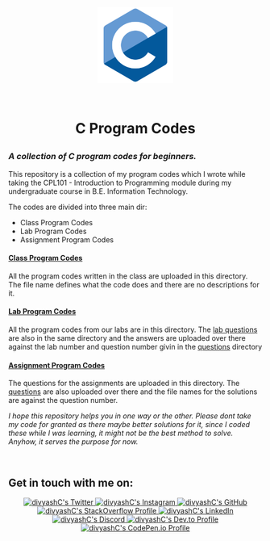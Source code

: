<p align="center">
 <a href="https://www.cprogramming.com/" target="_blank"> <img
            src="https://raw.githubusercontent.com/devicons/devicon/master/icons/c/c-original.svg" alt="C" width="150"
            height="150" /> </a>
</p>

<br/>
            
# <p align='center'>C Program Codes </p>

### *A collection of C program codes for beginners.*

This repository is a collection of my program codes which I wrote while taking the CPL101 - Introduction to Programming module during my undergraduate course in B.E. Information Technology.

The codes are divided into three main dir:

<ul>
	<li>Class Program Codes</li>
	<li>Lab Program Codes</li>
	<li>Assignment Program Codes</li>
</ul>

#### [Class Program Codes](https://github.com/divyashC/c-program-codes/tree/main/Class_Program_Codes)

All the program codes written in the class are uploaded in this directory. The file name defines what the code does and there are no descriptions for it.

#### [Lab Program Codes](https://github.com/divyashC/c-program-codes/tree/main/Lab_Program_Codes)

All the program codes from our labs are in this directory. The [lab questions](https://github.com/divyashC/c-program-codes/tree/main/Lab_Program_Codes/Lab_Questions) are also in the same directory and the answers are uploaded over there against the lab number and question number givin in the [questions](https://github.com/divyashC/c-program-codes/tree/main/Lab_Program_Codes/Lab_Questions) directory

#### [Assignment Program Codes](https://github.com/divyashC/c-program-codes/tree/main/Assignment)

The questions for the assignments are uploaded in this directory. The [questions](https://github.com/divyashC/c-program-codes/blob/main/Assignment/AS2020%20Assignment%20Questions%20CPL101.pdf) are also uploaded over there and the file names for the solutions are against the question number.

_I hope this repository helps you in one way or the other. Please dont take my code for granted as there maybe better solutions for it, since I coded these while I was learning, it might not be the best method to solve. Anyhow, it serves the purpose for now._

<br/>

## Get in touch with me on:

<p align="center">
 <a href="https://twitter.com/dork_v2" target="_blank">
  <img src="https://github.com/divyashC/devicon/blob/master/icons/twitter/twitter-original.svg" alt="divyashC's Twitter" width="40" height="40"/>     
 </a>
 <a href="https://www.instagram.com/dork_v3.0/" target="_blank">
  <img src="https://raw.githubusercontent.com/rahuldkjain/github-profile-readme-generator/master/src/images/icons/Social/instagram.svg" alt="divyashC's Instagram" width="40" height="40" />    
 </a>
 <a href="https://github.com/divyashC/" target="_blank">
  <img src="https://github.com/divyashC/devicon/blob/master/icons/github/github-original.svg" alt="divyashC's GitHub"  width="40" height="40"/>    
 </a>
 <a href="https://stackoverflow.com/users/15124365" target="_blank">
  <img src="https://raw.githubusercontent.com/rahuldkjain/github-profile-readme-generator/master/src/images/icons/Social/stack-overflow.svg" alt="divyashC's StackOverflow Profile"  width="40" height="40"/>    
 </a>
 <a href="https://www.linkedin.com/in/divyash-c-b72a58127/" target="_blank">
  <img src="https://github.com/divyashC/devicon/blob/master/icons/linkedin/linkedin-original.svg" alt="divyashC's LinkedIn"  width="40" height="40"/>    
 </a>
 <a href="https://discord.com/users/Dork#0448" target="_blank">
  <img src="https://raw.githubusercontent.com/rahuldkjain/github-profile-readme-generator/master/src/images/icons/Social/discord.svg" alt="divyashC's Discord"  width="40" height="40"/>
 </a>
 <a href="https://dev.to/divyashc" target="_blank">
  <img src="https://raw.githubusercontent.com/rahuldkjain/github-profile-readme-generator/master/src/images/icons/Social/devto.svg" alt="divyashC's Dev.to Profile"  width="40" height="40"/>    
 </a>
 <a href="https://codepen.io/divyashc" target="_blank">
  <img src="https://raw.githubusercontent.com/rahuldkjain/github-profile-readme-generator/master/src/images/icons/Social/codepen.svg" alt="divyashC's CodePen.io Profile"  width="40" height="40"/>    
 </a>
</p>

<br/>
